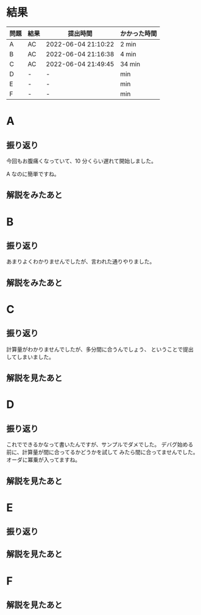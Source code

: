 # 結果

| 問題 | 結果 | 提出時間            | かかった時間 |
|------|------|---------------------|--------------|
| A    | AC   | 2022-06-04 21:10:22 | 2 min        |
| B    | AC   | 2022-06-04 21:16:38 | 4 min        |
| C    | AC   | 2022-06-04 21:49:45 | 34 min       |
| D    | -    | -                   |     min      |
| E    | -    | -                   |     min      |
| F    | -    | -                   |     min      |

# A

## 振り返り

今回もお腹痛くなっていて、10 分くらい遅れて開始しました。

A なのに簡単ですね。

## 解説をみたあと

# B

## 振り返り

あまりよくわかりませんでしたが、言われた通りやりました。

## 解説をみたあと

# C

## 振り返り

計算量がわかりませんでしたが、多分間に合うんでしょう、
ということで提出してしまいました。

## 解説を見たあと

# D

## 振り返り

これでできるかなって書いたんですが、サンプルでダメでした。
デバグ始める前に、計算量が間に合ってるかどうかを試して
みたら間に合ってませんでした。オーダに冪乗が入ってますね。

## 解説を見たあと

# E

## 振り返り

## 解説を見たあと

# F

## 解説を見たあと
